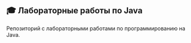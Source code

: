 ## 🎓 Лабораторные работы по Java
Репозиторий с лабораторными работами по программированию на Java. 
